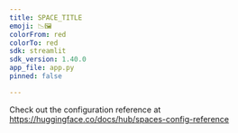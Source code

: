 ```yaml
---
title: SPACE_TITLE
emoji: 📉🖼️
colorFrom: red
colorTo: red
sdk: streamlit
sdk_version: 1.40.0
app_file: app.py
pinned: false

---
```


Check out the configuration reference at https://huggingface.co/docs/hub/spaces-config-reference

